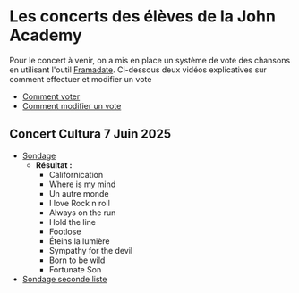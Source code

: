 # Les concerts des élèves de la John Academy

Pour le concert à venir, on a mis en place un système de vote des chansons en utilisant l'outil [Framadate](https://framadate.org/abc/fr/).
Ci-dessous deux vidéos explicatives sur comment effectuer et modifier un vote
- [Comment voter](./sondage_comment.mov)
- [Comment modifier un vote](./sondage_comment_modifier_son_vote.mov)

## Concert Cultura 7 Juin 2025 
- [Sondage](https://framadate.org/mEcZF4eoZ8MyTJTp)
  - **Résultat :**
      - Californication
      - Where is my mind
      - Un autre monde
      - I love Rock n roll
      - Always on the run
      - Hold the line
      - Footlose
      - Éteins la lumière
      - Sympathy for the devil
      - Born to be wild
      - Fortunate Son
- [Sondage seconde liste](https://framadate.org/aataKTwelHeNLIcA)